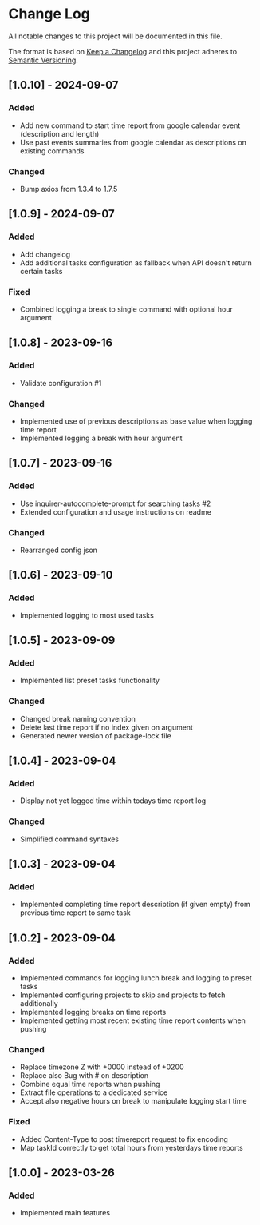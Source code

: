 
# Change Log
All notable changes to this project will be documented in this file.
 
The format is based on [Keep a Changelog](http://keepachangelog.com/)
and this project adheres to [Semantic Versioning](http://semver.org/).

## [1.0.10] - 2024-09-07

### Added
- Add new command to start time report from google calendar event (description and length)
- Use past events summaries from google calendar as descriptions on existing commands

### Changed
- Bump axios from 1.3.4 to 1.7.5

## [1.0.9] - 2024-09-07

### Added
- Add changelog
- Add additional tasks configuration as fallback when API doesn't return certain tasks

### Fixed
- Combined logging a break to single command with optional hour argument

## [1.0.8] - 2023-09-16
  
### Added
- Validate configuration #1

### Changed
- Implemented use of previous descriptions as base value when logging time report
- Implemented logging a break with hour argument

## [1.0.7] - 2023-09-16
  
### Added
- Use inquirer-autocomplete-prompt for searching tasks #2
- Extended configuration and usage instructions on readme

### Changed
- Rearranged config json

## [1.0.6] - 2023-09-10
  
### Added
- Implemented logging to most used tasks

## [1.0.5] - 2023-09-09
  
### Added
- Implemented list preset tasks functionality

### Changed
- Changed break naming convention
- Delete last time report if no index given on argument
- Generated newer version of package-lock file

## [1.0.4] - 2023-09-04
  
### Added
- Display not yet logged time within todays time report log

### Changed
- Simplified command syntaxes

## [1.0.3] - 2023-09-04
  
### Added
- Implemented completing time report description (if given empty) from previous time report to same task

## [1.0.2] - 2023-09-04
  
### Added
- Implemented commands for logging lunch break and logging to preset tasks
- Implemented configuring projects to skip and projects to fetch additionally
- Implemented logging breaks on time reports
- Implemented getting most recent existing time report contents when pushing

### Changed
- Replace timezone Z with +0000 instead of +0200
- Replace also Bug with # on description
- Combine equal time reports when pushing
- Extract file operations to a dedicated service
- Accept also negative hours on break to manipulate logging start time

### Fixed
- Added Content-Type to post timereport request to fix encoding
- Map taskId correctly to get total hours from yesterdays time reports

## [1.0.0] - 2023-03-26
 
### Added

- Implemented main features
